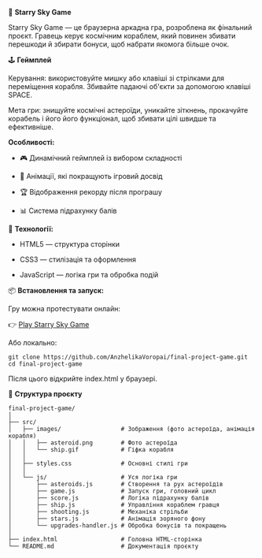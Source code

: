 🌌 <strong>Starry Sky Game</strong>

Starry Sky Game — це браузерна аркадна гра, розроблена як фінальний проєкт.
Гравець керує космічним кораблем, який повинен збивати перешкоди й збирати бонуси, щоб набрати якомога більше очок.


🕹️ <strong>Геймплей</strong>

Керування: використовуйте мишку або клавіші зі стрілками для переміщення корабля. Збивайте падаючі об'єкти за допомогою клавіші SPACE.

Мета гри: знищуйте космічні астероїди, уникайте зіткнень, прокачуйте корабель і його його функціонал, щоб збивати цілі швидше та ефективніше.


<strong>Особливості:</strong>

- 🎮 Динамічний геймплей із вибором складності

- 🌠 Анімації, які покращують ігровий досвід

- 🏆 Відображення рекорду після програшу

- 📊 Система підрахунку балів


🚀 <strong>Технології:</strong>

- HTML5 — структура сторінки

- CSS3 — стилізація та оформлення

- JavaScript — логіка гри та обробка подій


📦 <strong>Встановлення та запуск:</strong>

Гру можна протестувати онлайн:

👉 <a href="https://anzhelikavoropai.github.io/final-project-game/">Play Starry Sky Game</a>

Або локально:

```
git clone https://github.com/AnzhelikaVoropai/final-project-game.git
cd final-project-game
```
Після цього відкрийте index.html у браузері.


📁 <strong>Структура проєкту</strong>

```
final-project-game/
│
├── src/
│   ├── images/                 # Зображення (фото астероїда, анімація корабля)
│   │   ├── asteroid.png        # Фото астероїда
│   │   └── ship.gif            # Гіфка корабля
│   │
│   ├── styles.css              # Основні стилі гри
│   │
│   └── js/                     # Уся логіка гри
│       ├── asteroids.js        # Створення та рух астероїдів
│       ├── game.js             # Запуск гри, головний цикл
│       ├── score.js            # Логіка підрахунку балів
│       ├── ship.js             # Управління кораблем гравця
│       ├── shooting.js         # Механіка стрільби
│       ├── stars.js            # Анімація зоряного фону
│       └── upgrades-handler.js # Обробка бонусів та покращень
│
├── index.html                  # Головна HTML-сторінка
└── README.md                   # Документація проєкту

```



